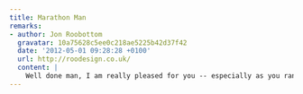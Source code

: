 ```yaml
---
title: Marathon Man
remarks:
- author: Jon Roobottom
  gravatar: 10a75628c5ee0c218ae5225b42d37f42
  date: '2012-05-01 09:28:28 +0100'
  url: http://roodesign.co.uk/
  content: |
    Well done man, I am really pleased for you -- especially as you ran the whole distance. I think this earns you 3.4 seconds of smug satisfaction.
---
```

